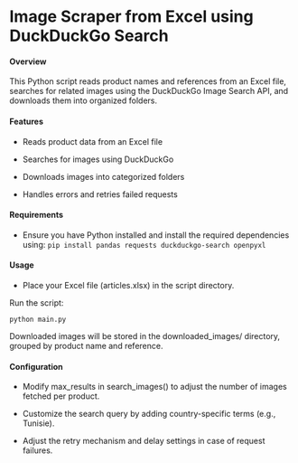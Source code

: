 # Image Scraper from Excel using DuckDuckGo Search

#### Overview

This Python script reads product names and references from an Excel file, searches for related images using the DuckDuckGo Image Search API, and downloads them into organized folders.

#### Features

- Reads product data from an Excel file

- Searches for images using DuckDuckGo

- Downloads images into categorized folders

- Handles errors and retries failed requests

#### Requirements

- Ensure you have Python installed and install the required dependencies using:
  `pip install pandas requests duckduckgo-search openpyxl`

#### Usage

- Place your Excel file (articles.xlsx) in the script directory.

Run the script:

`python main.py`

Downloaded images will be stored in the downloaded_images/ directory, grouped by product name and reference.

#### Configuration

- Modify max_results in search_images() to adjust the number of images fetched per product.

- Customize the search query by adding country-specific terms (e.g., Tunisie).

- Adjust the retry mechanism and delay settings in case of request failures.
